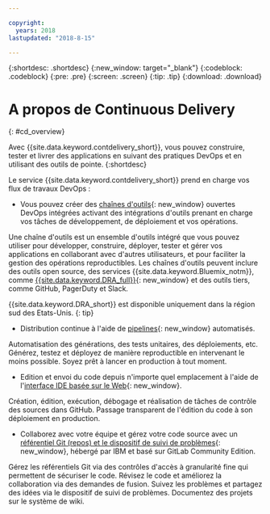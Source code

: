 ```yaml
---

copyright:
  years: 2018
lastupdated: "2018-8-15"

---
```


{:shortdesc: .shortdesc}
{:new_window: target="_blank"}
{:codeblock: .codeblock}
{:pre: .pre}
{:screen: .screen}
{:tip: .tip}
{:download: .download}


# A propos de Continuous Delivery
{: #cd_overview}

Avec {{site.data.keyword.contdelivery_short}}, vous pouvez construire, tester et livrer des applications en suivant des pratiques DevOps et en utilisant des outils de pointe.
{:shortdesc}

Le service {{site.data.keyword.contdelivery_short}} prend en charge vos flux de travaux DevOps :

 * Vous pouvez créer des [chaînes d'outils](/docs/services/ContinuousDelivery/toolchains_about.html){: new_window} ouvertes DevOps intégrées activant des intégrations d'outils prenant en charge vos tâches de développement, de déploiement et vos opérations.

  Une chaîne d'outils est un ensemble d'outils intégré que vous pouvez utiliser pour développer, construire, déployer, tester et gérer vos applications en collaborant avec d'autres utilisateurs, et pour faciliter la gestion des opérations reproductibles. Les chaînes d'outils peuvent inclure des outils open source, des services {{site.data.keyword.Bluemix_notm}}, comme [{{site.data.keyword.DRA_full}}](/docs/services/ContinuousDelivery/di_working.html){: new_window} et des outils tiers, comme GitHub, PagerDuty et Slack. 
  
  {{site.data.keyword.DRA_short}} est disponible uniquement dans la région sud des Etats-Unis.
{: tip}

 * Distribution continue à l'aide de [pipelines](/docs/services/ContinuousDelivery/pipeline_about.html){: new_window} automatisés.

  Automatisation des générations, des tests unitaires, des déploiements, etc. Générez, testez et déployez de manière reproductible en intervenant le moins possible. Soyez prêt à lancer en production à tout moment.

 * Edition et envoi du code depuis n'importe quel emplacement à l'aide de l'[interface IDE basée sur
le Web](/docs/services/ContinuousDelivery/web_ide.html){: new_window}.

  Création, édition, exécution, débogage et réalisation de tâches de contrôle des sources dans GitHub. Passage transparent de l'édition du code à son déploiement en production. 
  
 * Collaborez avec votre équipe et gérez votre code source avec un [référentiel Git (repos) et le dispositif de suivi de problèmes](/docs/services/ContinuousDelivery/git_working.html#git_working){: new_window}, hébergé par IBM et basé sur GitLab Community Edition.

  Gérez les référentiels Git via des contrôles d'accès à granularité fine qui permettent de sécuriser le code. Révisez le code et améliorez la collaboration via des demandes de fusion. Suivez les problèmes et partagez des idées via le dispositif de suivi de problèmes. Documentez des projets sur le système de wiki.
